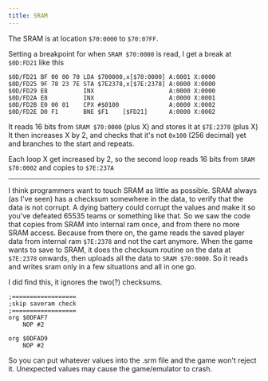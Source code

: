 ```yaml
---
title: SRAM
---
```


The SRAM is at location ```$70:0000``` to ```$70:07FF```.

Setting a breakpoint for when ```SRAM $70:0000``` is read, I get a break at ```$0D:FD21``` like this

```
$0D/FD21 BF 00 00 70 LDA $700000,x[$70:0000] A:0001 X:0000
$0D/FD25 9F 78 23 7E STA $7E2378,x[$7E:2378] A:0000 X:0000
$0D/FD29 E8          INX                     A:0000 X:0000
$0D/FD2A E8          INX                     A:0000 X:0001
$0D/FD2B E0 00 01    CPX #$0100              A:0000 X:0002
$0D/FD2E D0 F1       BNE $F1    [$FD21]      A:0000 X:0002
```

It reads 16 bits from ```SRAM $70:0000``` (plus X) and stores it at ```$7E:2378``` (plus X)
It then increases X by 2, and checks that it's not ```0x100``` (256 decimal) yet
and branches to the start and repeats.

Each loop X get increased by 2, so the second loop reads 16 bits from ```SRAM $70:0002``` and copies to ```$7E:237A```

---

I think programmers want to touch SRAM as little as possible. SRAM always (as I've seen) has a checksum somewhere in the data, to verify that the data is not corrupt. A dying battery could corrupt the values and make it so you've defeated 65535 teams or something like that. So we saw the code that copies from SRAM into internal ram once, and from there no more SRAM access. Because from there on, the game reads the saved player data from internal ram ```$7E:2378``` and not the cart anymore. When the game wants to save to SRAM, it does the checksum routine on the data at ```$7E:2378``` onwards, then uploads all the data to ```SRAM $70:0000```. So it reads and writes sram only in a few situations and all in one go.

I did find this, it ignores the two(?) checksums.

```
;==================
;skip saveram check
;==================
org $0DFAF7
	NOP #2

org $0DFAD9
	NOP #2
```

So you can put whatever values into the .srm file and the game won't reject it. Unexpected values may cause the game/emulator to crash.
